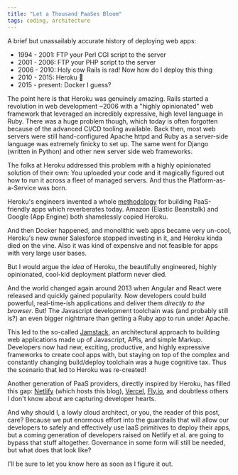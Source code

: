 ```yaml
---
title: "Let a Thousand PaaSes Bloom"
tags: coding, architecture
---
```


A brief but unassailably accurate history of deploying web apps:

<!-- more -->

- 1994 - 2001: FTP your Perl CGI script to the server
- 2001 - 2006: FTP your PHP script to the server
- 2006 - 2010: Holy cow Rails is rad! Now how do I deploy this thing
- 2010 - 2015: Heroku 💪
- 2015 - present: Docker I guess?

The point here is that Heroku was genuinely amazing. Rails started a revolution in web
development ~2006 with a "highly opinionated" web framework that leveraged an incredibly
expressive, high level language in Ruby. There was a huge problem though, which today is 
often forgotten because of the advanced CI/CD tooling available. Back then, most web servers
were still hand-configured Apache httpd and Ruby as a server-side language was extremely finicky
to set up. The same went for Django (written in Python) and other new server side web frameworks.

The folks at Heroku addressed this problem with a highly opinionated solution of their own: You
uploaded your code and it magically figured out how to run it across a fleet of managed servers.
And thus the Platform-as-a-Service was born.

Heroku's engineers invented a whole [methodology](https://www.12factor.net) for building
PaaS-friendly apps which reverberates today. Amazon (Elastic Beanstalk) and Google (App Engine)
both shamelessly copied Heroku. 

And then Docker happened, and monolithic web apps became very un-cool, Heroku's new owner
Salesforce stopped investing in it, and Heroku kinda died on the vine. Also it was kind of
expensive and not feasible for apps with very large user bases.

But I would argue the *idea* of Heroku, the beautifully engineered, highly opinionated, cool-kid
deployment platform never died.

And the world changed again around 2013 when Angular and React were released and quickly gained 
popularity. Now developers could build powerful, real-time-ish applications and deliver them
*directly to the browser*. But! The Javascript development toolchain was (and probably still is?)
an even bigger nightmare than getting a Ruby app to run under Apache.

This led to the so-called [Jamstack](https://jamstack.org), an architectural approach to building
web applications made up of Javascript, APIs, and simple Markup. Developers now had new, exciting, productive, and highly expressive frameworks to
create cool apps with, but staying on top of the complex and constantly changing build/deploy
toolchain was a huge cognitive tax. Thus the scenario that led to
Heroku was re-created!

Another generation of PaaS providers, directly inspired by Heroku, has filled this gap: 
[Netlify](https://netlify.com/) (which hosts this blog), [Vercel](https://vercel.com/),
[Fly.io](htps://fly.io), and doubtless others I don't know about are capturing developer
hearts.

And why should I, a lowly cloud architect, or you, the reader of this post, care? Because we put
enormous effort into the guardrails that will allow our developers to safely and effectively use
IaaS primitives to deploy their apps, but a coming generation of developers raised on Netlify
et al. are going to bypass that stuff altogether. Governance in some form will still be needed,
but what does that look like?

I'll be sure to let you know here as soon as I figure it out.